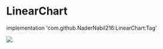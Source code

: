 # LinearChart

 implementation 'com.github.NaderNabil216:LinearChart:Tag'

[![](https://jitpack.io/v/NaderNabil216/LinearChart.svg)](https://jitpack.io/#NaderNabil216/LinearChart)
